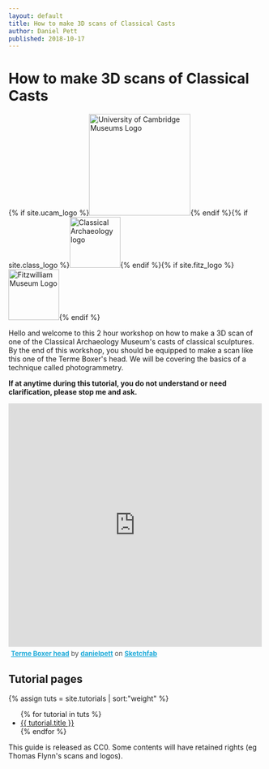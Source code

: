 ```yaml
---
layout: default
title: How to make 3D scans of Classical Casts
author: Daniel Pett
published: 2018-10-17
---
```


# How to make 3D scans of Classical Casts
{% if site.ucam_logo %}<img src="{{ site.ucam_logo | relative_url}}" alt="University of Cambridge Museums Logo" width="200"/>{% endif %}{% if site.class_logo %}<img src="{{ site.class_logo | relative_url}}" alt="Classical Archaeology logo" width="100"/>{% endif %}{% if site.fitz_logo %}<img src="{{site.fitz_logo | relative_url}}" alt="Fitzwilliam Museum Logo" width="100"/>{% endif %}

Hello and welcome to this 2 hour workshop on how to make a 3D scan of one of the Classical Archaeology Museum's casts of classical sculptures. By the end of this workshop, you should be equipped to make a scan like this one of the Terme Boxer's head. We will be covering the basics of a technique called photogrammetry.

**If at anytime during this tutorial, you do not understand or need clarification, please stop me and ask.**

<div class="sketchfab-embed-wrapper"><iframe width="500" height="480" src="https://sketchfab.com/models/9ab4421881c74081aa1f02d792dcb857/embed" frameborder="0" allow="autoplay; fullscreen; vr" mozallowfullscreen="true" webkitallowfullscreen="true"></iframe>

<p style="font-size: 13px; font-weight: normal; margin: 5px; color: #4A4A4A;">
<a href="https://sketchfab.com/models/9ab4421881c74081aa1f02d792dcb857?utm_medium=embed&utm_source=website&utm_campaign=share-popup" target="_blank" style="font-weight: bold; color: #1CAAD9;">Terme Boxer head</a>
by <a href="https://sketchfab.com/danielpett?utm_medium=embed&utm_source=website&utm_campaign=share-popup" target="_blank" style="font-weight: bold; color: #1CAAD9;">danielpett</a>
on <a href="https://sketchfab.com?utm_medium=embed&utm_source=website&utm_campaign=share-popup" target="_blank" style="font-weight: bold; color: #1CAAD9;">Sketchfab</a>
</p>
</div>


## Tutorial pages
{% assign tuts = site.tutorials | sort:"weight" %}
<ul>
{% for tutorial in tuts %}
<li><a href="{{site.baseurl}}{{ tutorial.url }}">{{ tutorial.title }}</a></li>
{% endfor %}
</ul>

This guide is released as CC0. Some contents will have retained rights (eg Thomas Flynn's scans and logos).
